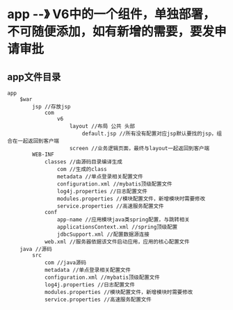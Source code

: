 # app --》 V6中的一个组件，单独部署，不可随便添加，如有新增的需要，要发申请审批

## app文件目录
	app
		$war
			jsp //存放jsp
				com
					v6
						layout //布局 公共 头部
							default.jsp //所有没有配置对应jsp默认要找的jsp，组合在一起返回到客户端
						screen //业务逻辑页面，最终与layout一起返回到客户端
			WEB-INF
				classes //由源码目录编译生成
					com //生成的class
					metadata //单点登录相关配置文件
					configuration.xml //mybatis顶级配置文件
					log4j.properties //日志配置文件
					modules.properties //模块配置文件，新增模块时需要修改
					service.properties //高速服务配置文件
				conf
					app-name //应用模块java类spring配置，与跳转相关
					applicationsContext.xml //spring顶级配置
					jdbcSupport.xml //配置数据源连接
				web.xml //服务器依据该文件启动应用，应用的核心配置文件
		java //源码
			src
				com //java源码
				metadata //单点登录相关配置文件
				configuration.xml //mybatis顶级配置文件
				log4j.properties //日志配置文件
				modules.properties //模块配置文件，新增模块时需要修改
				service.properties //高速服务配置文件